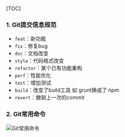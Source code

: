 [TOC]

### 1. Git提交信息规范

- `feat`：新功能 
- `fix`：修复bug 
- `doc`：文档改变
- `style`：代码格式改变
- `refactor`：某个已有功能重构
- `perf`：性能优化
- `test`：增加测试
- `build`：改变了build工具 如 grunt换成了 npm
- `revert`：撤销上一次的commit

### 2. Git常用命令

![Git常用命令](https://gitee.com/cakeralter/images/raw/master/20200410131134.jpg)